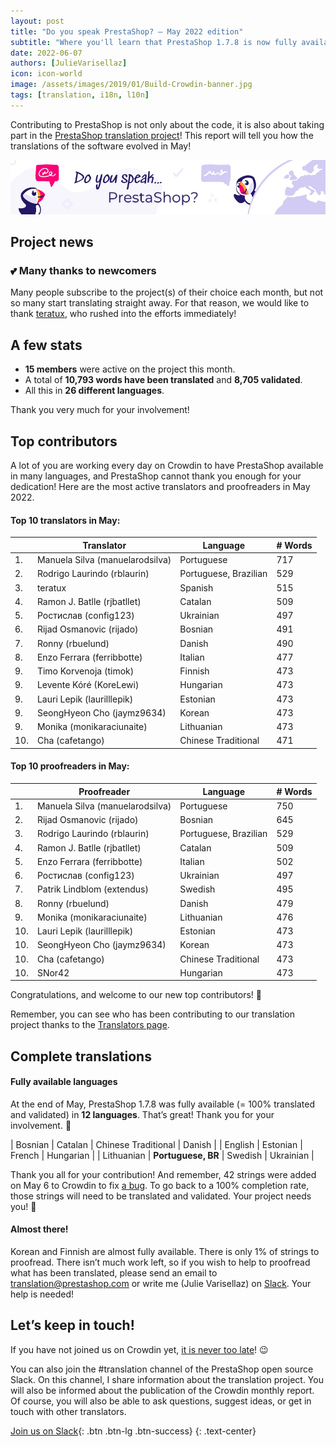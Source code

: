 ```yaml
---
layout: post
title: "Do you speak PrestaShop? – May 2022 edition"
subtitle: "Where you'll learn that PrestaShop 1.7.8 is now fully available in Portuguese BR"
date: 2022-06-07
authors: [JulieVarisellaz]
icon: icon-world
image: /assets/images/2019/01/Build-Crowdin-banner.jpg
tags: [translation, i18n, l10n]
---
```


Contributing to PrestaShop is not only about the code, it is also about taking part in the [PrestaShop translation project](https://crowdin.com/project/prestashop-official)! This report will tell you how the translations of the software evolved in May!

![Crowdin Monthly banner](/assets/images/2019/01/Build-Crowdin-banner.jpg)

## Project news

### 💕 Many thanks to newcomers

Many people subscribe to the project(s) of their choice each month, but not so many start translating straight away. For that reason, we would like to thank [teratux](https://crowdin.com/profile/teratux), who rushed into the efforts immediately!

## A few stats
 
* **15 members** were active on the project this month.
* A total of **10,793 words have been translated** and **8,705 validated**.
* All this in **26 different languages**.
 
Thank you very much for your involvement!

## Top contributors
 
A lot of you are working every day on Crowdin to have PrestaShop available in many languages, and PrestaShop cannot thank you enough for your dedication! Here are the most active translators and proofreaders in May 2022.
 
#### Top 10 translators in May:
 
| |Translator | Language | # Words
|-|---------- | -------- | ----------------
| 1. | Manuela Silva (manuelarodsilva)| Portuguese | 717
| 2. | Rodrigo Laurindo (rblaurin) | Portuguese, Brazilian | 529
| 3. | teratux | Spanish | 515
| 4. | Ramon J. Batlle (rjbatllet) | Catalan | 509
| 5. | Ростислав (config123) | Ukrainian | 497
| 6. | Rijad Osmanovic (rijado) | Bosnian | 491
| 7. | Ronny (rbuelund) | Danish | 490
| 8. | Enzo Ferrara (ferribbotte) | Italian | 477
| 9. | Timo Korvenoja (timok) | Finnish | 473
| 9. | Levente Kóré (KoreLewi) | Hungarian | 473
| 9. | Lauri Lepik (laurilllepik) | Estonian | 473
| 9. | SeongHyeon Cho (jaymz9634) | Korean | 473
| 9. | Monika (monikaraciunaite) | Lithuanian | 473
| 10. | Cha (cafetango) | Chinese Traditional | 471

#### Top 10 proofreaders in May:
 
| | Proofreader | Language | # Words
|-| ---------- | -------- | ----------------
| 1. | Manuela Silva (manuelarodsilva)| Portuguese | 750
| 2. | Rijad Osmanovic (rijado) | Bosnian | 645
| 3. | Rodrigo Laurindo (rblaurin) | Portuguese, Brazilian | 529
| 4. | Ramon J. Batlle (rjbatllet) | Catalan | 509
| 5. | Enzo Ferrara (ferribbotte) | Italian | 502
| 6. | Ростислав (config123) | Ukrainian | 497
| 7. | Patrik Lindblom (extendus) | Swedish | 495
| 8. | Ronny (rbuelund) | Danish | 479
| 9. | Monika (monikaraciunaite) | Lithuanian | 476
| 10. | Lauri Lepik (laurilllepik) | Estonian | 473
| 10. | SeongHyeon Cho (jaymz9634) | Korean | 473
| 10. | Cha (cafetango) | Chinese Traditional | 473
| 10. | SNor42 | Hungarian | 473


Congratulations, and welcome to our new top contributors! :clap:
 
Remember, you can see who has been contributing to our translation project thanks to the [Translators page](https://translators.prestashop.com/).
 
## Complete translations
 
#### Fully available languages
 
At the end of May, PrestaShop 1.7.8 was fully available (= 100% translated and validated) in **12 languages**. That’s great! Thank you for your involvement. :tada:
 
| Bosnian | Catalan | Chinese Traditional | Danish | 
| English | Estonian | French | Hungarian | 
| Lithuanian | **Portuguese, BR** | Swedish | Ukrainian |

Thank you all for your contribution! And remember, 42 strings were added on May 6 to Crowdin to fix [a bug](https://github.com/PrestaShop/ps_emailalerts/pull/57). To go back to a 100% completion rate, those strings will need to be translated and validated. Your project needs you! :muscle: 

#### Almost there!

Korean and Finnish are almost fully available. There is only 1% of strings to proofread. 
There isn’t much work left, so if you wish to help to proofread what has been translated, please send an email to translation@prestashop.com or write me (Julie Varisellaz) on [Slack](https://join.slack.com/t/prestashop/shared_invite/zt-dkmbz5qf-I~FlEWwmRUOXunc5ui0Ucg). Your help is needed!

## Let’s keep in touch!

If you have not joined us on Crowdin yet, [it is never too late](https://crowdin.com/project/prestashop-official)! :wink:

You can also join the #translation channel of the PrestaShop open source Slack. On this channel, I share information about the translation project. You will also be informed about the publication of the Crowdin monthly report. Of course, you will also be able to ask questions, suggest ideas, or get in touch with other translators.

[Join us on Slack](https://join.slack.com/t/prestashop/shared_invite/zt-dkmbz5qf-I~FlEWwmRUOXunc5ui0Ucg){: .btn .btn-lg .btn-success}
{: .text-center}
